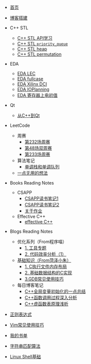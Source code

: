 <!-- docs/_sidebar.md -->

* [首页](/)
* [博客搭建](/blog_build)

* C++ STL
  * [C++ STL API学习](/sources/stl/STL_learning)
  * [C++ STL `priority_queue`](/sources/stl/STL_priority_queue)
  * [C++ STL heap](/sources/stl/STL_heap)
  * [C++ STL permutation](/sources/stl/STL_permutation)

* EDA
  * [EDA LEC](/sources/eda/EDA_LEC)
  * [EDA fullcase](/sources/eda/EDA_fullcase)
  * [EDA Xilinx DCI](/sources/eda/EDA_XilinxDCI)
  * [EDA IOPlanning](/sources/eda/EDA_IOPlanning)
  * [EDA 寄存器上电初值](/sources/eda/EDA_RegsInitVar)

* Qt
  * [从C++到Qt](/sources/qt/00_from_cpp_to_qt)

* LeetCode
  * 周赛
    * [第232场周赛](/sources/leetcode/weekly_contest_232)
    * [第48场双周赛](/sources/leetcode/double_weekly_contest_48)
    * [第233场周赛](/sources/leetcode/weekly_contest_233)
  * 算法笔记
    * [单调栈和单调队列](sources/leetcode/monotonic_stack_and_queue)
  * [一点无用的想法](/sources/leetcode/useless_thought)

* Books Reading Notes
  * CSAPP
    * [CSAPP读书笔记1](/sources/books/csapp/CSAPP_note1)
    * [CSAPP读书笔记2](/sources/books/csapp/CSAPP_note2)
    * [关于作业](/sources/books/csapp/assignment_0)
  * Effective C++
    * [effective C++](/sources/books/effective_cpp/effective_cpp)

* Blogs Reading Notes
  * 优化系列（From程序喵）
    * [1. 工具专题](/sources/blogs/00/note_0)
    * [2. 代码效率分析（1）](/sources/blogs/00/note_1)
  * [基础知识（From菏泽小朱）](https://blog.51cto.com/12138867?s=4)
    * [1. C执行文件内存布局](/sources/blogs/01/note_0)
    * [2. 基础数据结构的C实现](/sources/blogs/01/note_1)
    * [3.GDB常见使用技巧](/sources/blogs/01/note_2)
  * 每日博客笔记
    * [C++全局变量初始化的一点总结](/sources/blogs/02/note_0)
    * [C++函数调用过程深入分析](/sources/blogs/02/note_1)
    * [C++虚函数表原理浅析](/sources/blogs/02/note_2)

* [正则表达式](/regex)
* [Vim常见使用技巧](/vim-use)
* [我的书单](/book-list)
* [字符串匹配算法](/string-match)
* [Linux Shell基础](/linux-shell)
